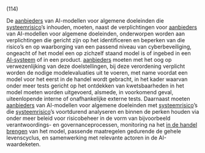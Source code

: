 (114)

De [aanbieders](a3.md#^aanbieder) van AI-modellen voor algemene doeleinden die [systeemrisico](a3.md#^sysrisk)’s inhouden, moeten, naast de verplichtingen voor [aanbieders](a3.md#^aanbieder) van AI-modellen voor algemene doeleinden, onderworpen worden aan verplichtingen die gericht zijn op het identificeren en beperken van die risico’s en op waarborging van een passend niveau van cyberbeveiliging, ongeacht of het model een op zichzelf staand model is of ingebed in een [AI-systeem](a3.md#^ai-systeem) of in een product. [aanbieders](a3.md#^aanbieder) moeten met het oog op verwezenlijking van deze doelstellingen, bij deze verordening verplicht worden de nodige modelevaluaties uit te voeren, met name voordat een model voor het eerst in de handel wordt gebracht, in het kader waarvan onder meer tests gericht op het ontdekken van kwetsbaarheden in het model moeten worden uitgevoerd, alsmede, in voorkomend geval, uiteenlopende interne of onafhankelijke externe tests. Daarnaast moeten [aanbieders](a3.md#^aanbieder) van AI-modellen voor algemene doeleinden met [systeemrisico](a3.md#^sysrisk)’s die [systeemrisico](a3.md#^sysrisk)’s voortdurend analyseren en binnen de perken houden via onder meer beleid voor risicobeheer in de vorm van bijvoorbeeld verantwoordings- en governanceprocessen, monitoring na het [in de handel brengen](a3.md#^handel) van het model, passende maatregelen gedurende de gehele levenscyclus, en samenwerking met relevante actoren in de AI-waardeketen.
